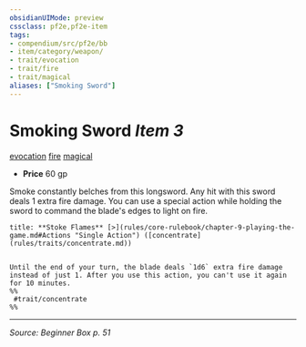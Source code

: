 ```yaml
---
obsidianUIMode: preview
cssclass: pf2e,pf2e-item
tags:
- compendium/src/pf2e/bb
- item/category/weapon/
- trait/evocation
- trait/fire
- trait/magical
aliases: ["Smoking Sword"]
---
```

# Smoking Sword *Item 3*  
[evocation](evocation.md "Evocation School Trait")  [fire](fire.md "Fire Energy & Element Trait")  [magical](magical.md "Magical Item Trait")  

- **Price** 60 gp

Smoke constantly belches from this longsword. Any hit with this sword deals 1 extra fire damage. You can use a special action while holding the sword to command the blade's edges to light on fire.

```ad-embed-ability
title: **Stoke Flames** [>](rules/core-rulebook/chapter-9-playing-the-game.md#Actions "Single Action") ([concentrate](rules/traits/concentrate.md))


Until the end of your turn, the blade deals `1d6` extra fire damage instead of just 1. After you use this action, you can't use it again for 10 minutes.  
%%
 #trait/concentrate 
%%
```


---
*Source: Beginner Box p. 51*